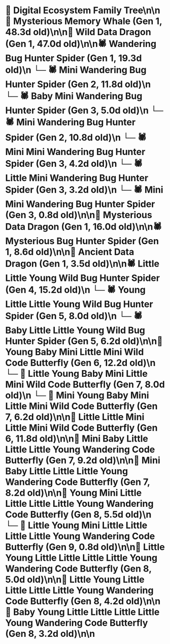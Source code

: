 # 🌳 Digital Ecosystem Family Tree\n\n🐋 Mysterious Memory Whale (Gen 1, 48.3d old)\n\n🐉 Wild Data Dragon (Gen 1, 47.0d old)\n\n🕷️ Wandering Bug Hunter Spider (Gen 1, 19.3d old)\n  └─ 🕷️ Mini Wandering Bug Hunter Spider (Gen 2, 11.8d old)\n    └─ 🕷️ Baby Mini Wandering Bug Hunter Spider (Gen 3, 5.0d old)\n  └─ 🕷️ Mini Wandering Bug Hunter Spider (Gen 2, 10.8d old)\n    └─ 🕷️ Mini Mini Wandering Bug Hunter Spider (Gen 3, 4.2d old)\n    └─ 🕷️ Little Mini Wandering Bug Hunter Spider (Gen 3, 3.2d old)\n    └─ 🕷️ Mini Mini Wandering Bug Hunter Spider (Gen 3, 0.8d old)\n\n🐉 Mysterious Data Dragon (Gen 1, 16.0d old)\n\n🕷️ Mysterious Bug Hunter Spider (Gen 1, 8.6d old)\n\n🐉 Ancient Data Dragon (Gen 1, 3.5d old)\n\n🕷️ Little Little Young Wild Bug Hunter Spider (Gen 4, 15.2d old)\n  └─ 🕷️ Young Little Little Young Wild Bug Hunter Spider (Gen 5, 8.0d old)\n  └─ 🕷️ Baby Little Little Young Wild Bug Hunter Spider (Gen 5, 6.2d old)\n\n🦋 Young Baby Mini Little Mini Wild Code Butterfly (Gen 6, 12.2d old)\n  └─ 🦋 Little Young Baby Mini Little Mini Wild Code Butterfly (Gen 7, 8.0d old)\n  └─ 🦋 Mini Young Baby Mini Little Mini Wild Code Butterfly (Gen 7, 6.2d old)\n\n🦋 Little Little Mini Little Mini Wild Code Butterfly (Gen 6, 11.8d old)\n\n🦋 Mini Baby Little Little Little Young Wandering Code Butterfly (Gen 7, 9.2d old)\n\n🦋 Mini Baby Little Little Little Young Wandering Code Butterfly (Gen 7, 8.2d old)\n\n🦋 Young Mini Little Little Little Little Young Wandering Code Butterfly (Gen 8, 5.5d old)\n  └─ 🦋 Little Young Mini Little Little Little Little Young Wandering Code Butterfly (Gen 9, 0.8d old)\n\n🦋 Little Young Little Little Little Little Young Wandering Code Butterfly (Gen 8, 5.0d old)\n\n🦋 Little Young Little Little Little Little Young Wandering Code Butterfly (Gen 8, 4.2d old)\n\n🦋 Baby Young Little Little Little Little Young Wandering Code Butterfly (Gen 8, 3.2d old)\n\n